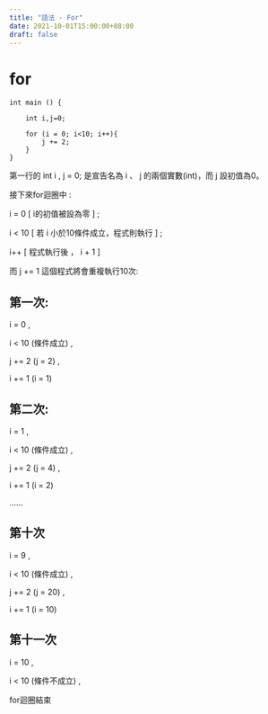 ```yaml
---
title: "語法 - For"
date: 2021-10-01T15:00:00+08:00
draft: false
---
```

# for

```
int main () {

    int i,j=0;

    for (i = 0; i<10; i++){
        j += 2;
    }
}
```
第一行的 int i , j = 0; 是宣告名為 i 、 j 的兩個實數(int)，而 j 設初值為0。

接下來for迴圈中 :

i = 0 [ i的初值被設為零 ] ;

i < 10 [ 若 i 小於10條件成立，程式則執行 ] ;

i++ [ 程式執行後 ， i + 1 ]

而 j += 1 這個程式將會重複執行10次:

## 第一次:

i = 0 , 

i < 10 (條件成立) ,

j += 2 (j = 2) , 

i += 1 (i = 1)

## 第二次:

i = 1 , 

i < 10 (條件成立) ,

j += 2 (j = 4) , 

i += 1 (i = 2)

......

## 第十次

i = 9 , 

i < 10 (條件成立) ,

j += 2 (j = 20) , 

i += 1 (i = 10)

## 第十一次

i = 10 , 

i < 10 (條件不成立) ,

for迴圈結束


